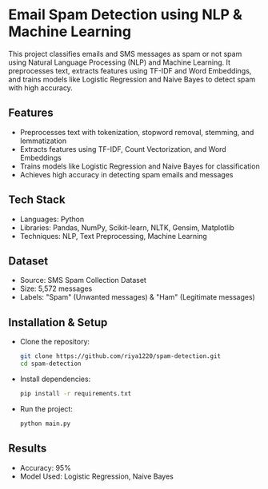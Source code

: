 # Email Spam Detection using NLP & Machine Learning
This project classifies emails and SMS messages as spam or not spam using Natural Language Processing (NLP) and Machine Learning. It preprocesses text, extracts features using TF-IDF and Word Embeddings, and trains models like Logistic Regression and Naive Bayes to detect spam with high accuracy.

## Features
- Preprocesses text with tokenization, stopword removal, stemming, and lemmatization
- Extracts features using TF-IDF, Count Vectorization, and Word Embeddings
- Trains models like Logistic Regression and Naive Bayes for classification
- Achieves high accuracy in detecting spam emails and messages

## Tech Stack
- Languages: Python
- Libraries: Pandas, NumPy, Scikit-learn, NLTK, Gensim, Matplotlib
- Techniques: NLP, Text Preprocessing, Machine Learning

## Dataset
- Source: SMS Spam Collection Dataset
- Size: 5,572 messages
- Labels: "Spam" (Unwanted messages) & "Ham" (Legitimate messages)

## Installation & Setup  
- Clone the repository: 
   ```bash
   git clone https://github.com/riya1220/spam-detection.git
   cd spam-detection
   ```
- Install dependencies:
  ```bash
  pip install -r requirements.txt
  ```
- Run the project:
  ```bash
  python main.py
  ```


## Results
- Accuracy: 95%
- Model Used: Logistic Regression, Naive Bayes

